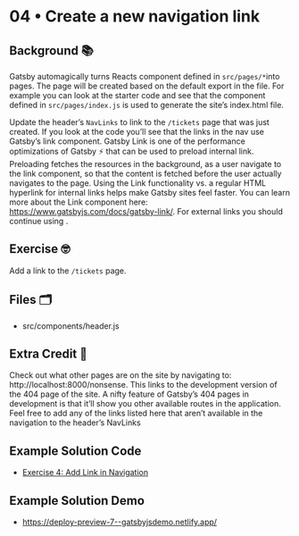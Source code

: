 # 04 • Create a new navigation link

## Background 📚

Gatsby automagically turns Reacts component defined in `src/pages/*`into pages. The page will be created based on the default export in the file. For example you can look at the starter code and see that the component defined in `src/pages/index.js` is used to generate the site’s index.html file.

Update the header’s `NavLinks` to link to the `/tickets` page that was just created. If you look at the code you’ll see that the links in the nav use Gatsby’s link component. Gatsby Link is one of the performance optimizations of Gatsby ⚡️ that can be used to preload internal link. Preloading fetches the resources in the background, as a user navigate to the link component, so that the content is fetched before the user actually navigates to the page. Using the Link functionality vs. a regular HTML <a> hyperlink for internal links helps make Gatsby sites feel faster. You can learn more about the Link component here: https://www.gatsbyjs.com/docs/gatsby-link/. For external links you should continue using <a>.

## Exercise 🤓

Add a link to the `/tickets` page.

## Files 🗂

- src/components/header.js

## Extra Credit 💯

Check out what other pages are on the site by navigating to: http://localhost:8000/nonsense. This links to the development version of the 404 page of the site. A nifty feature of Gatsby’s 404 pages in development is that it’ll show you other available routes in the application. Feel free to add any of the links listed here that aren’t available in the navigation to the header’s NavLinks

## Example Solution Code
- [Exercise 4: Add Link in Navigation](https://github.com/M0nica/gatsby-workshop/pull/7/files)

## Example Solution Demo
- https://deploy-preview-7--gatsbyjsdemo.netlify.app/
